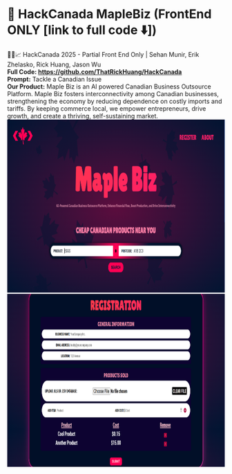# 🍁 HackCanada MapleBiz (FrontEnd ONLY [link to full code ⬇️])
🍁💼📈 HackCanada 2025 - Partial Front End Only | Sehan Munir, Erik Zhelasko, Rick Huang, Jason Wu <br>
**Full Code: https://github.com/ThatRickHuang/HackCanada** <br>
**Prompt:** Tackle a Canadian Issue <br>
**Our Product:** Maple Biz is an AI powered Canadian Business Outsource Platform. Maple Biz fosters interconnectivity among Canadian businesses, strengthening the economy by reducing dependence on costly imports and tariffs. By keeping commerce local, we empower entrepreneurs, drive growth, and create a thriving, self-sustaining market. <br>
<img src="https://github.com/Emera1d3x/HackCanada-MapleBiz-FrontEnd/blob/main/PhotoExample1.png" height="400">
<img src="https://github.com/Emera1d3x/HackCanada-MapleBiz-FrontEnd/blob/main/PhotoExample2.png" height="400"> <br>
